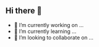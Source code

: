 ## Hi there 👋

- 🔭 I’m currently working on ...
- 🌱 I’m currently learning ...
- 👯 I’m looking to collaborate on ...
<!--
**huzaifaAlii/huzaifaAliI** is a ✨ _special_ ✨ repository because its `README.md` (this file) appears on your GitHub profile.

Here are some ideas to get you started:

- 🔭 I’m currently working on ...
- 🌱 I’m currently learning ...
- 👯 I’m looking to collaborate on ...
- 🤔 I’m looking for help with ...
- 💬 Ask me about ...
- 📫 How to reach me: ...
- 😄 Pronouns: ...
- ⚡ Fun fact: ...
-->
